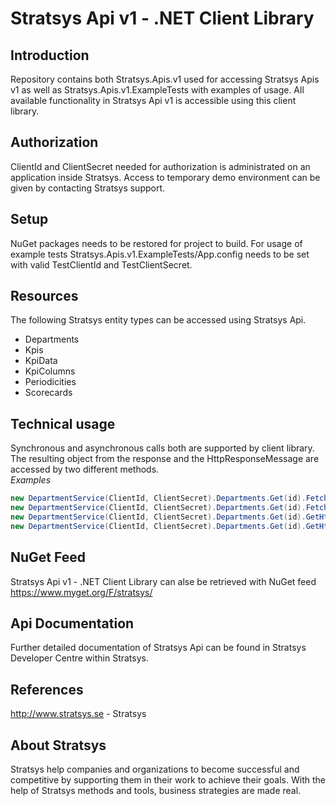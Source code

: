 Stratsys Api v1 - .NET Client Library
==============

Introduction
--------------
Repository contains both Stratsys.Apis.v1 used for accessing Stratsys Apis v1 as well as Stratsys.Apis.v1.ExampleTests with examples of usage. All available functionality in Stratsys Api v1 is accessible using this client library. 

Authorization
--------------
ClientId and ClientSecret needed for authorization is administrated on an application inside Stratsys. Access to temporary demo environment can be given by contacting Stratsys support.

Setup
--------------
NuGet packages needs to be restored for project to build. For usage of example tests Stratsys.Apis.v1.ExampleTests/App.config needs to be set with valid TestClientId and TestClientSecret.

Resources
--------------
The following Stratsys entity types can be accessed using Stratsys Api.
- Departments
- Kpis
- KpiData
- KpiColumns
- Periodicities
- Scorecards

Technical usage
--------------
Synchronous and asynchronous calls both are supported by client library. The resulting object from the response and the HttpResponseMessage are accessed by two different methods. 
<br>*Examples*<br>
```csharp
new DepartmentService(ClientId, ClientSecret).Departments.Get(id).Fetch()  <br>
new DepartmentService(ClientId, ClientSecret).Departments.Get(id).FetchAsync()  <br>
new DepartmentService(ClientId, ClientSecret).Departments.Get(id).GetHttpResponse()  <br>
new DepartmentService(ClientId, ClientSecret).Departments.Get(id).GetHttpResponseAsync()  <br>
```

NuGet Feed
--------------
Stratsys Api v1 - .NET Client Library can alse be retrieved with NuGet feed https://www.myget.org/F/stratsys/

Api Documentation
--------------
Further detailed documentation of Stratsys Api can be found in Stratsys Developer Centre within Stratsys.

References
--------------
http://www.stratsys.se - Stratsys

About Stratsys
--------------
Stratsys help companies and organizations to become successful and competitive by supporting them in their work to achieve their goals. With the help of Stratsys methods and tools, business strategies are made real.

